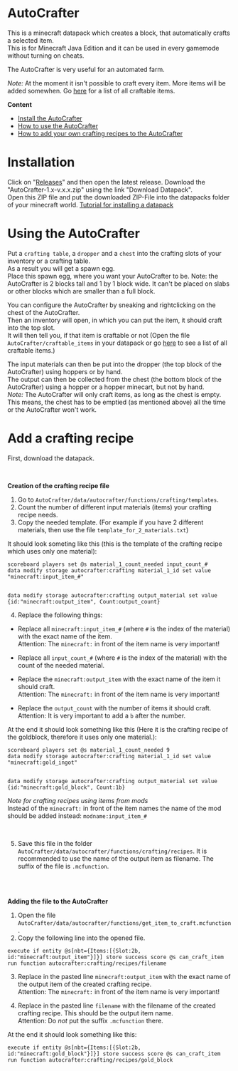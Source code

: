 # AutoCrafter

This is a minecraft datapack which creates a block, that automatically crafts a selected item.  
This is for Minecraft Java Edition and it can be used in every gamemode without turning on cheats.

The AutoCrafter is very useful for an automated farm.


*Note:* At the moment it isn't possible to craft every item. More items will be added somewhen. Go <a href='AutoCrafter/craftable_items.txt'>here</a> for a list of all craftable items.


**Content**
- <a href='#installation'>Install the AutoCrafter</a>
- <a href='#using-the-autocrafter'>How to use the AutoCrafter</a>
- <a href='#add-a-crafting-recipe'>How to add your own crafting recipes to the AutoCrafter</a>



# Installation

Click on "<a href='https://github.com/shueppin/AutoCrafter-Datapack/releases'>Releases</a>" and then open the latest release. Download the "AutoCrafter-1.x-v.x.x.zip" using the link "Download Datapack".  
Open this ZIP file and put the downloaded ZIP-File into the datapacks folder of your minecraft world. 
<a href='https://minecraft.fandom.com/wiki/Tutorials/Installing_a_data_pack'>Tutorial for installing a datapack</a>



# Using the AutoCrafter

Put a `crafting table`, a `dropper` and a `chest` into the crafting slots of your inventory or a crafting table.  
As a result you will get a spawn egg.  
Place this spawn egg, where you want your AutoCrafter to be. Note: the AutoCrafter is 2 blocks tall and 1 by 1 block wide. It can't be placed on slabs or other blocks which are smaller than a full block.

You can configure the AutoCrafter by sneaking and rightclicking on the chest of the AutoCrafter.  
Then an inventory will open, in which you can put the item, it should craft into the top slot.  
It will then tell you, if that item is craftable or not (Open the file `AutoCrafter/craftable_items` in your datapack or go <a href='AutoCrafter/craftable_items.txt'>here</a> to see a list of all craftable items.)

The input materials can then be put into the dropper (the top block of the AutoCrafter) using hoppers or by hand.  
The output can then be collected from the chest (the bottom block of the AutoCrafter) using a hopper or a hopper minecart, but not by hand.  
*Note:* The AutoCrafter will only craft items, as long as the chest is empty. This means, the chest has to be emptied (as mentioned above) all the time or the AutoCrafter won't work.



# Add a crafting recipe

First, download the datapack.

<br/>

**Creation of the crafting recipe file**

1. Go to `AutoCrafter/data/autocrafter/functions/crafting/templates`.  
2. Count the number of different input materials (items) your crafting recipe needs.  
3. Copy the needed template. (For example if you have 2 different materials, then use the file `template_for_2_materials.txt`)

It should look someting like this (this is the template of the crafting recipe which uses only one material):

```mcfunction
scoreboard players set @s material_1_count_needed input_count_#
data modify storage autocrafter:crafting material_1_id set value "minecraft:input_item_#"


data modify storage autocrafter:crafting output_material set value {id:"minecraft:output_item", Count:output_count}
```

4. Replace the following things: 

- Replace all `minecraft:input_item_#` (where `#` is the index of the material) with the exact name of the item.  
  Attention: The `minecraft:` in front of the item name is very important!

- Replace all `input_count_#` (where `#` is the index of the material) with the count of the needed material. 

- Replace the `minecraft:output_item` with the exact name of the item it should craft.  
  Attention: The `minecraft:` in front of the item name is very important!

- Replace the `output_count` with the number of items it should craft.  
  Attention: It is very important to add a `b` after the number.

At the end it should look something like this (Here it is the crafting recipe of the goldblock, therefore it uses only one material.):

```mcfunction
scoreboard players set @s material_1_count_needed 9
data modify storage autocrafter:crafting material_1_id set value "minecraft:gold_ingot"


data modify storage autocrafter:crafting output_material set value {id:"minecraft:gold_block", Count:1b}
```

*Note for crafting recipes using items from mods*  
Instead of the `minecraft:` in front of the item names the name of the mod should be added instead: `modname:input_item_#`

<br/>

5. Save this file in the folder `AutoCrafter/data/autocrafter/functions/crafting/recipes`. It is recommended to use the name of the output item as filename. The suffix of the file is `.mcfunction`.

<br/>
<br/>

**Adding the file to the AutoCrafter**

1. Open the file `AutoCrafter/data/autocrafter/functions/get_item_to_craft.mcfunction`.
2. Copy the following line into the opened file.

```mcfunction
execute if entity @s[nbt={Items:[{Slot:2b, id:"minecraft:output_item"}]}] store success score @s can_craft_item run function autocrafter:crafting/recipes/filename
```

3. Replace in the pasted line `minecraft:output_item` with the exact name of the output item of the created crafting recipe.  
   Attention: The `minecraft:` in front of the item name is very important!

4. Replace in the pasted line `filename` with the filename of the created crafting recipe. This should be the output item name.  
   Attention: Do *not* put the suffix `.mcfunction` there.

At the end it should look something like this:

```mcfunction
execute if entity @s[nbt={Items:[{Slot:2b, id:"minecraft:gold_block"}]}] store success score @s can_craft_item run function autocrafter:crafting/recipes/gold_block
```
